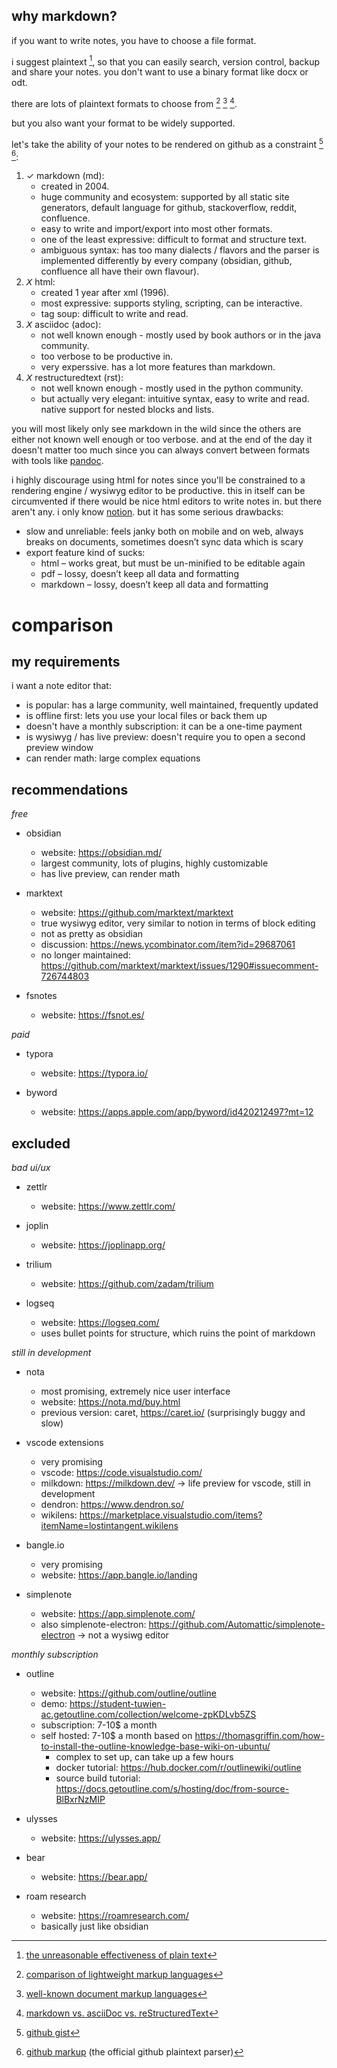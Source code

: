 ## why markdown?

if you want to write notes, you have to choose a file format.

i suggest plaintext [^plain], so that you can easily search, version control, backup and share your notes. you don't want to use a binary format like docx or odt.

there are lots of plaintext formats to choose from [^comp1] [^comp2] [^comp3].

but you also want your format to be widely supported.

let's take the ability of your notes to be rendered on github as a constraint [^gh1] [^gh2]:

1. ✓ markdown (md):
      - created in 2004.
      - huge community and ecosystem: supported by all static site generators, default language for github, stackoverflow, reddit, confluence.
      - easy to write and import/export into most other formats.
      - one of the least expressive: difficult to format and structure text.
      - ambiguous syntax: has too many dialects / flavors and the parser is implemented differently by every company (obsidian, github, confluence all have their own flavour).
2. 𝘟 html:
      - created 1 year after xml (1996).
      - most expressive: supports styling, scripting, can be interactive.
      - tag soup: difficult to write and read.
3. 𝘟 asciidoc (adoc):
      - not well known enough - mostly used by book authors or in the java community.
      - too verbose to be productive in.
      - very experssive. has a lot more features than markdown.
4. 𝘟 restructuredtext (rst):
      - not well known enough - mostly used in the python community.
      - but actually very elegant: intuitive syntax, easy to write and read. native support for nested blocks and lists.

you will most likely only see markdown in the wild since the others are either not known well enough or too verbose. and at the end of the day it doesn't matter too much since you can always convert between formats with tools like [pandoc](https://pandoc.org/).

i highly discourage using html for notes since you'll be constrained to a rendering engine / wysiwyg editor to be productive. this in itself can be circumvented if there would be nice html editors to write notes in. but there aren't any. i only know [notion](https://www.notion.so/). but it has some serious drawbacks:

- slow and unreliable: feels janky both on mobile and on web, always breaks on documents, sometimes doesn’t sync data which is scary
- export feature kind of sucks:
     - html – works great, but must be un-minified to be editable again
     - pdf – lossy, doesn’t keep all data and formatting
     - markdown – lossy, doesn’t keep all data and formatting

# comparison

## my requirements

i want a note editor that:

- is popular: has a large community, well maintained, frequently updated
- is offline first: lets you use your local files or back them up
- doesn't have a monthly subscription: it can be a one-time payment
- is wysiwyg / has live preview: doesn't require you to open a second preview window
- can render math: large complex equations

## recommendations

_free_

- obsidian

     - website: https://obsidian.md/
     - largest community, lots of plugins, highly customizable
     - has live preview, can render math

- marktext

     - website: https://github.com/marktext/marktext
     - true wysiwyg editor, very similar to notion in terms of block editing
     - not as pretty as obsidian
     - discussion: https://news.ycombinator.com/item?id=29687061
     - no longer maintained: https://github.com/marktext/marktext/issues/1290#issuecomment-726744803

- fsnotes

     - website: https://fsnot.es/

_paid_

- typora

     - website: https://typora.io/

- byword

     - website: https://apps.apple.com/app/byword/id420212497?mt=12

## excluded

_bad ui/ux_

- zettlr

     - website: https://www.zettlr.com/

- joplin

     - website: https://joplinapp.org/

- trilium

     - website: https://github.com/zadam/trilium

- logseq

     - website: https://logseq.com/
     - uses bullet points for structure, which ruins the point of markdown

_still in development_

- nota

     - most promising, extremely nice user interface
     - website: https://nota.md/buy.html
     - previous version: caret, https://caret.io/ (surprisingly buggy and slow)

- vscode extensions

     - very promising
     - vscode: https://code.visualstudio.com/
     - milkdown: https://milkdown.dev/ → life preview for vscode, still in development
     - dendron: https://www.dendron.so/
     - wikilens: https://marketplace.visualstudio.com/items?itemName=lostintangent.wikilens

- bangle.io

     - very promising
     - website: https://app.bangle.io/landing

- simplenote

     - website: https://app.simplenote.com/
     - also simplenote-electron: https://github.com/Automattic/simplenote-electron → not a wysiwg editor

_monthly subscription_

- outline

     - website: https://github.com/outline/outline
     - demo: https://student-tuwien-ac.getoutline.com/collection/welcome-zpKDLvb5ZS
     - subscription: 7-10$ a month
     - self hosted: 7-10$ a month based on https://thomasgriffin.com/how-to-install-the-outline-knowledge-base-wiki-on-ubuntu/
          - complex to set up, can take up a few hours
          - docker tutorial: https://hub.docker.com/r/outlinewiki/outline
          - source build tutorial: https://docs.getoutline.com/s/hosting/doc/from-source-BlBxrNzMIP

- ulysses

     - website: https://ulysses.app/

- bear

     - website: https://bear.app/

- roam research

     - website: https://roamresearch.com/
     - basically just like obsidian

[^plain]: [the unreasonable effectiveness of plain text](https://www.youtube.com/watch?v=WgV6M1LyfNY)
[^comp1]: [comparison of lightweight markup languages](https://en.m.wikipedia.org/wiki/Lightweight_markup_language#:~:text=Comparison%20of%20language%20features)
[^comp2]: [well-known document markup languages](https://en.m.wikipedia.org/wiki/List_of_document_markup_languages#:~:text=Well%2Dknown%20document%20markup%20languages)
[^comp3]: [markdown vs. asciiDoc vs. reStructuredText](https://www.dewanahmed.com/markdown-asciidoc-restructuredtext/)
[^gh1]: [github gist](https://gist.github.com/ChrisTollefson/a3af6d902a74a0afd1c2d79aadc9bb3f)
[^gh2]: [github markup](https://github.com/github/markup) (the official github plaintext parser)
